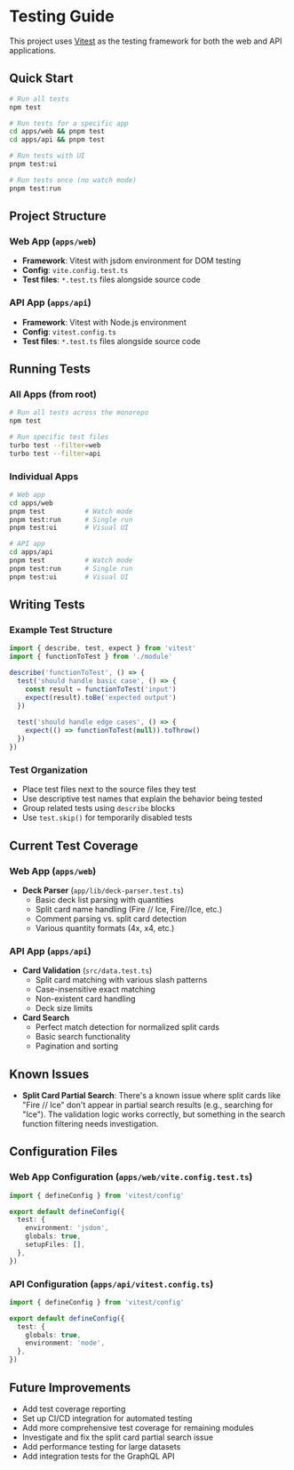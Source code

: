 # Testing Guide

This project uses [Vitest](https://vitest.dev/) as the testing framework for both the web and API applications.

## Quick Start

```bash
# Run all tests
npm test

# Run tests for a specific app
cd apps/web && pnpm test
cd apps/api && pnpm test

# Run tests with UI
pnpm test:ui

# Run tests once (no watch mode)
pnpm test:run
```

## Project Structure

### Web App (`apps/web`)
- **Framework**: Vitest with jsdom environment for DOM testing
- **Config**: `vite.config.test.ts`
- **Test files**: `*.test.ts` files alongside source code

### API App (`apps/api`)
- **Framework**: Vitest with Node.js environment
- **Config**: `vitest.config.ts`
- **Test files**: `*.test.ts` files alongside source code

## Running Tests

### All Apps (from root)
```bash
# Run all tests across the monorepo
npm test

# Run specific test files
turbo test --filter=web
turbo test --filter=api
```

### Individual Apps
```bash
# Web app
cd apps/web
pnpm test          # Watch mode
pnpm test:run      # Single run
pnpm test:ui       # Visual UI

# API app
cd apps/api
pnpm test          # Watch mode
pnpm test:run      # Single run
pnpm test:ui       # Visual UI
```

## Writing Tests

### Example Test Structure

```typescript
import { describe, test, expect } from 'vitest'
import { functionToTest } from './module'

describe('functionToTest', () => {
  test('should handle basic case', () => {
    const result = functionToTest('input')
    expect(result).toBe('expected output')
  })
  
  test('should handle edge cases', () => {
    expect(() => functionToTest(null)).toThrow()
  })
})
```

### Test Organization
- Place test files next to the source files they test
- Use descriptive test names that explain the behavior being tested
- Group related tests using `describe` blocks
- Use `test.skip()` for temporarily disabled tests

## Current Test Coverage

### Web App (`apps/web`)
- **Deck Parser** (`app/lib/deck-parser.test.ts`)
  - Basic deck list parsing with quantities
  - Split card name handling (Fire // Ice, Fire//Ice, etc.)
  - Comment parsing vs. split card detection
  - Various quantity formats (4x, x4, etc.)

### API App (`apps/api`)
- **Card Validation** (`src/data.test.ts`)
  - Split card matching with various slash patterns
  - Case-insensitive exact matching
  - Non-existent card handling
  - Deck size limits
- **Card Search**
  - Perfect match detection for normalized split cards
  - Basic search functionality
  - Pagination and sorting

## Known Issues

- **Split Card Partial Search**: There's a known issue where split cards like "Fire // Ice" don't appear in partial search results (e.g., searching for "Ice"). The validation logic works correctly, but something in the search function filtering needs investigation.

## Configuration Files

### Web App Configuration (`apps/web/vite.config.test.ts`)
```typescript
import { defineConfig } from 'vitest/config'

export default defineConfig({
  test: {
    environment: 'jsdom',
    globals: true,
    setupFiles: [],
  },
})
```

### API Configuration (`apps/api/vitest.config.ts`)
```typescript
import { defineConfig } from 'vitest/config'

export default defineConfig({
  test: {
    globals: true,
    environment: 'node',
  },
})
```

## Future Improvements

- Add test coverage reporting
- Set up CI/CD integration for automated testing
- Add more comprehensive test coverage for remaining modules
- Investigate and fix the split card partial search issue
- Add performance testing for large datasets
- Add integration tests for the GraphQL API